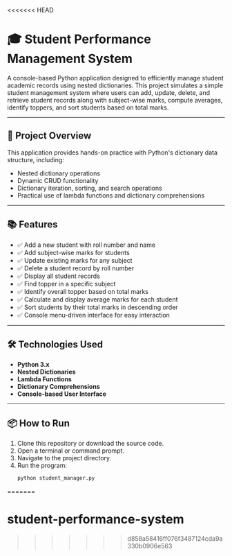 <<<<<<< HEAD
# 🎓 Student Performance Management System

A console-based Python application designed to efficiently manage student academic records using nested dictionaries. This project simulates a simple student management system where users can add, update, delete, and retrieve student records along with subject-wise marks, compute averages, identify toppers, and sort students based on total marks.

---

## 📌 Project Overview

This application provides hands-on practice with Python's dictionary data structure, including:
- Nested dictionary operations
- Dynamic CRUD functionality
- Dictionary iteration, sorting, and search operations
- Practical use of lambda functions and dictionary comprehensions

---

## 📚 Features

- ✅ Add a new student with roll number and name
- ✅ Add subject-wise marks for students
- ✅ Update existing marks for any subject
- ✅ Delete a student record by roll number
- ✅ Display all student records
- ✅ Find topper in a specific subject
- ✅ Identify overall topper based on total marks
- ✅ Calculate and display average marks for each student
- ✅ Sort students by their total marks in descending order
- ✅ Console menu-driven interface for easy interaction

---

## 🛠️ Technologies Used

- **Python 3.x**
- **Nested Dictionaries**
- **Lambda Functions**
- **Dictionary Comprehensions**
- **Console-based User Interface**

---

## 📦 How to Run

1. Clone this repository or download the source code.
2. Open a terminal or command prompt.
3. Navigate to the project directory.
4. Run the program:
   ```bash
   python student_manager.py
=======
# student-performance-system
>>>>>>> d858a58416ff076f3487124cda9a330b0906e563
